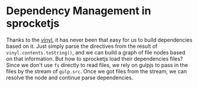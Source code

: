 # Dependency Management in sprocketjs

Thanks to the [vinyl](https://github.com/wearefractal/vinyl), it has never been that easy for us to build dependencies based on it. Just simply parse the directives from the result of `vinyl.contents.toString()`, and we can build a graph of file nodes based on that information. But how to sprocketjs load their dependencies files? Since we don't use `fs` directly to read files, we rely on gulpjs to pass in the files by the stream of `gulp.src`. Once we got files from the stream, we can resolve the node and continue parse dependencies.
